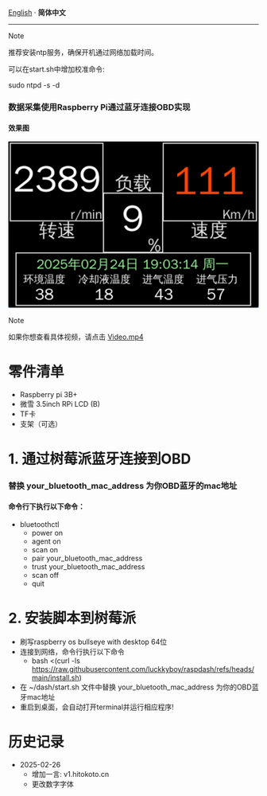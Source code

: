 [English](README.md) · __简体中文__

---

> [!NOTE]  
> 推荐安装ntp服务，确保开机通过网络加载时间。
> 
> 可以在start.sh中增加校准命令:
> 
> sudo ntpd -s -d


### 数据采集使用Raspberry Pi通过蓝牙连接OBD实现
#### 效果图
![image.png](dash/image.png)

> [!NOTE]  
> 如果你想查看具体视频，请点击 [Video.mp4](Video.mp4)

# 零件清单
- Raspberry pi 3B+
- 微雪 3.5inch RPi LCD (B)
- TF卡
- 支架（可选）

# 1. 通过树莓派蓝牙连接到OBD
### 替换 your_bluetooth_mac_address 为你OBD蓝牙的mac地址
#### 命令行下执行以下命令：
- bluetoothctl
  - power on
  - agent on
  - scan on
  - pair your_bluetooth_mac_address
  - trust your_bluetooth_mac_address
  - scan off
  - quit

[//]: # (# 2. 通过screen和/dev/rfcomm0交互（可选）)

[//]: # (### apt install screen)

[//]: # (命令行下执行以下命令：)

[//]: # (- screen /dev/rfcomm0)

[//]: # (  - ate0  <-- return ok)

[//]: # (  - atz)

[//]: # (  - atl1)

[//]: # (  - ath1)

[//]: # (  - atsp0  <-- use protocol auto, available protocols: 1,2,3,4,5,6,7,8,9,A)

[//]: # (  - 0100  <-- mode 01, pid 00, supported pids)

# 2. 安装脚本到树莓派
- 刷写raspberry os bullseye with desktop 64位
- 连接到网络，命令行执行以下命令
  - bash <(curl -ls https://raw.githubusercontent.com/luckkyboy/raspdash/refs/heads/main/install.sh)
- 在 ~/dash/start.sh 文件中替换 your_bluetooth_mac_address 为你的OBD蓝牙mac地址
- 重启到桌面，会自动打开terminal并运行相应程序!

# 历史记录
- 2025-02-26
  - 增加一言: v1.hitokoto.cn
  - 更改数字字体